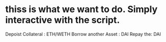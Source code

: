 # thiss is what we want to do. Simply interactive with the script.
Depoist Collateral : ETH/WETH
Borrow another Asset : DAI
Repay the: DAI



